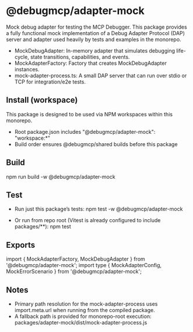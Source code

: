 # @debugmcp/adapter-mock

Mock debug adapter for testing the MCP Debugger. This package provides a fully functional mock implementation of a Debug Adapter Protocol (DAP) server and adapter used heavily by tests and examples in the monorepo.

- MockDebugAdapter: In-memory adapter that simulates debugging life-cycle, state transitions, capabilities, and events.
- MockAdapterFactory: Factory that creates MockDebugAdapter instances.
- mock-adapter-process.ts: A small DAP server that can run over stdio or TCP for integration/e2e tests.

## Install (workspace)

This package is designed to be used via NPM workspaces within this monorepo.

- Root package.json includes "@debugmcp/adapter-mock": "workspace:*"
- Build order ensures @debugmcp/shared builds before this package

## Build

npm run build -w @debugmcp/adapter-mock

## Test

- Run just this package’s tests:
  npm test -w @debugmcp/adapter-mock

- Or run from repo root (Vitest is already configured to include packages/**):
  npm test

## Exports

import { MockAdapterFactory, MockDebugAdapter } from '@debugmcp/adapter-mock';
import type { MockAdapterConfig, MockErrorScenario } from '@debugmcp/adapter-mock';

## Notes

- Primary path resolution for the mock-adapter-process uses import.meta.url when running from the compiled package.
- A fallback path is provided for monorepo-root execution: packages/adapter-mock/dist/mock-adapter-process.js
